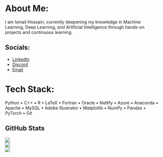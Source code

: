# About Me: 

I am Ismail Hossain, currently deepening my knowledge in Machine Learning, Deep Learning, and Artificial Intelligence through hands-on projects and continuous learning.

## Socials:
- [LinkedIn](https://linkedin.com/in/ismail-hossain2000)
- [Discord](https://discord.gg/NSbGgtpp)
- [Email](mailto:ismailtuhinamth05@gmail.com)

# Tech Stack:
Python • C++ • R • LaTeX • Fortran • Oracle • Netlify • Azure • Anaconda • Apache • MySQL • Adobe Illustrator • Matplotlib • NumPy • Pandas • PyTorch • Git

## GitHub Stats

![](https://github-readme-stats.vercel.app/api?username=hossain-mdismail&show_icons=true&theme=default_repocard&hide_border=false&cache_seconds=7200) <br/>
![](https://nirzak-streak-stats.vercel.app/?user=hossain-mdismail&theme=default_repocard&hide_border=false) <br/>
![](https://github-readme-stats.vercel.app/api/top-langs/?username=hossain-mdismail&theme=default_repocard&hide_border=false&layout=compact&cache_seconds=7200)


